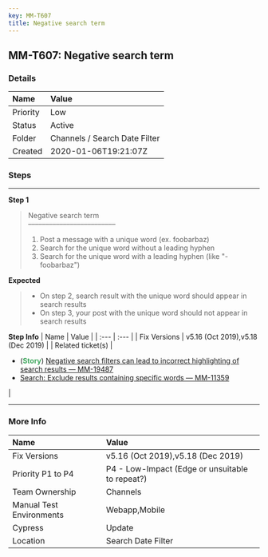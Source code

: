 ```yaml
---
key: MM-T607
title: Negative search term
---
```


## MM-T607: Negative search term

### Details

| Name     | Value                         |
| :------- | :---------------------------- |
| Priority | Low                           |
| Status   | Active                        |
| Folder   | Channels / Search Date Filter |
| Created  | 2020-01-06T19:21:07Z          |

### Steps

<hr/>

**Step 1**

> <article>Negative search term<br>–––––––––––––––––––––––––<ol><li>Post a message with a unique word (ex. foobarbaz)</li><li>Search for the unique word without a leading hyphen</li><li>Search for the unique word with a leading hyphen (like "-foobarbaz")</li></ol></article>

**Expected**

> <article><ul><li>On step 2, search result with the unique word should appear in search results</li><li>On step 3, your post with the unique word should not appear in search results</li></ul></article>

**Step Info**
| Name | Value |
| :--- | :--- |
| Fix Versions | v5.16 (Oct 2019),v5.18 (Dec 2019) |
| Related ticket(s) | <ul><li>(<strong><span style="color: rgb(65, 168, 95);">Story</span></strong>)&nbsp;<a href="https://mattermost.atlassian.net/browse/MM-19487" rel="noopener noreferrer" target="_blank">Negative search filters can lead to incorrect highlighting of search results — MM-19487</a></li><li><a href="https://mattermost.atlassian.net/browse/MM-11359" rel="noopener noreferrer" target="_blank">Search: Exclude results containing specific words — MM-11359</a></li></ul> |

<hr/>

### More Info

| Name                     | Value                                           |
| :----------------------- | :---------------------------------------------- |
| Fix Versions             | v5.16 (Oct 2019),v5.18 (Dec 2019)               |
| Priority P1 to P4        | P4 - Low-Impact (Edge or unsuitable to repeat?) |
| Team Ownership           | Channels                                        |
| Manual Test Environments | Webapp,Mobile                                   |
| Cypress                  | Update                                          |
| Location                 | Search Date Filter                              |
